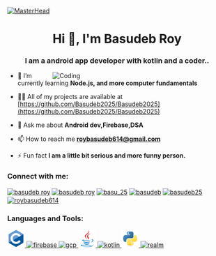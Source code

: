 [![MasterHead](https://cdn-employer-wp.arc.dev/wp-content/uploads/2022/04/software-development-costs-1128x635.jpg)](https://codegrills.in)
<h1 align="center">Hi 👋, I'm Basudeb Roy</h1>
<h3 align="center">I am a android app developer with kotlin and a coder..</h3>
<img align="right" alt="Coding" width="400" src="https://media.tenor.com/NOYF3f82b_gAAAAC/programmer.gif">

- 🌱 I’m currently learning **Node.js, and more computer fundamentals**

- 👨‍💻 All of my projects are available at [https://github.com/Basudeb2025/Basudeb2025](https://github.com/Basudeb2025/Basudeb2025)

- 💬 Ask me about **Android dev,Firebase,DSA**

- 📫 How to reach me **roybasudeb614@gmail.com**

- ⚡ Fun fact **I am a little bit serious and more funny person.**

<h3 align="left">Connect with me:</h3>
<p align="left">
<a href="https://twitter.com/basudeb roy" target="blank"><img align="center" src="https://raw.githubusercontent.com/rahuldkjain/github-profile-readme-generator/master/src/images/icons/Social/twitter.svg" alt="basudeb roy" height="30" width="40" /></a>
<a href="https://linkedin.com/in/basudeb roy" target="blank"><img align="center" src="https://raw.githubusercontent.com/rahuldkjain/github-profile-readme-generator/master/src/images/icons/Social/linked-in-alt.svg" alt="basudeb roy" height="30" width="40" /></a>
<a href="https://www.codechef.com/users/basu_25" target="blank"><img align="center" src="https://cdn.jsdelivr.net/npm/simple-icons@3.1.0/icons/codechef.svg" alt="basu_25" height="30" width="40" /></a>
<a href="https://www.hackerrank.com/basudeb" target="blank"><img align="center" src="https://raw.githubusercontent.com/rahuldkjain/github-profile-readme-generator/master/src/images/icons/Social/hackerrank.svg" alt="basudeb" height="30" width="40" /></a>
<a href="https://codeforces.com/profile/basudeb25" target="blank"><img align="center" src="https://raw.githubusercontent.com/rahuldkjain/github-profile-readme-generator/master/src/images/icons/Social/codeforces.svg" alt="basudeb25" height="30" width="40" /></a>
<a href="https://auth.geeksforgeeks.org/user/roybasudeb614" target="blank"><img align="center" src="https://raw.githubusercontent.com/rahuldkjain/github-profile-readme-generator/master/src/images/icons/Social/geeks-for-geeks.svg" alt="roybasudeb614" height="30" width="40" /></a>
</p>

<h3 align="left">Languages and Tools:</h3>
<p align="left"> <a href="https://www.cprogramming.com/" target="_blank" rel="noreferrer"> <img src="https://raw.githubusercontent.com/devicons/devicon/master/icons/c/c-original.svg" alt="c" width="40" height="40"/> </a> <a href="https://firebase.google.com/" target="_blank" rel="noreferrer"> <img src="https://www.vectorlogo.zone/logos/firebase/firebase-icon.svg" alt="firebase" width="40" height="40"/> </a> <a href="https://cloud.google.com" target="_blank" rel="noreferrer"> <img src="https://www.vectorlogo.zone/logos/google_cloud/google_cloud-icon.svg" alt="gcp" width="40" height="40"/> </a> <a href="https://www.java.com" target="_blank" rel="noreferrer"> <img src="https://raw.githubusercontent.com/devicons/devicon/master/icons/java/java-original.svg" alt="java" width="40" height="40"/> </a> <a href="https://kotlinlang.org" target="_blank" rel="noreferrer"> <img src="https://www.vectorlogo.zone/logos/kotlinlang/kotlinlang-icon.svg" alt="kotlin" width="40" height="40"/> </a> <a href="https://www.python.org" target="_blank" rel="noreferrer"> <img src="https://raw.githubusercontent.com/devicons/devicon/master/icons/python/python-original.svg" alt="python" width="40" height="40"/> </a> <a href="https://realm.io/" target="_blank" rel="noreferrer"> <img src="https://raw.githubusercontent.com/bestofjs/bestofjs-webui/8665e8c267a0215f3159df28b33c365198101df5/public/logos/realm.svg" alt="realm" width="40" height="40"/> </a> </p>
